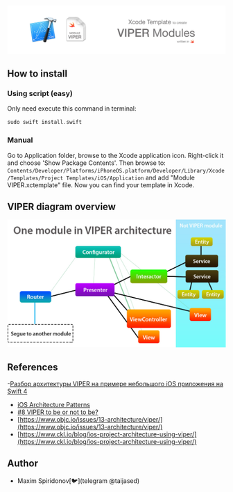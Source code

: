![](assets/header.jpg)
## How to install

### Using script (easy)
Only need execute this command in terminal:
```swift
sudo swift install.swift
```
### Manual
Go to Application folder, browse to the Xcode application icon. Right-click it and choose 'Show Package Contents'. Then browse to:
`Contents/Developer/Platforms/iPhoneOS.platform/Developer/Library/Xcode/Templates/Project Templates/iOS/Application` and add "Module VIPER.xctemplate" file. Now you can find your template in Xcode.

## VIPER diagram overview
![](assets/diagram.jpeg)
## References
-[Разбор архитектуры VIPER на примере небольшого iOS приложения на Swift 4](https://habr.com/ru/post/358412/)
- [iOS Architecture Patterns](https://medium.com/ios-os-x-development/ios-architecture-patterns-ecba4c38de52#.ba7q8dcih)
- [#8 VIPER to be or not to be?](https://swifting.io/blog/2016/03/07/8-viper-to-be-or-not-to-be/)
- [https://www.objc.io/issues/13-architecture/viper/](https://www.objc.io/issues/13-architecture/viper/)
- [https://www.ckl.io/blog/ios-project-architecture-using-viper/](https://www.ckl.io/blog/ios-project-architecture-using-viper/)
## Author

* Maxim Spiridonov[🐦](telegram @taijased)
